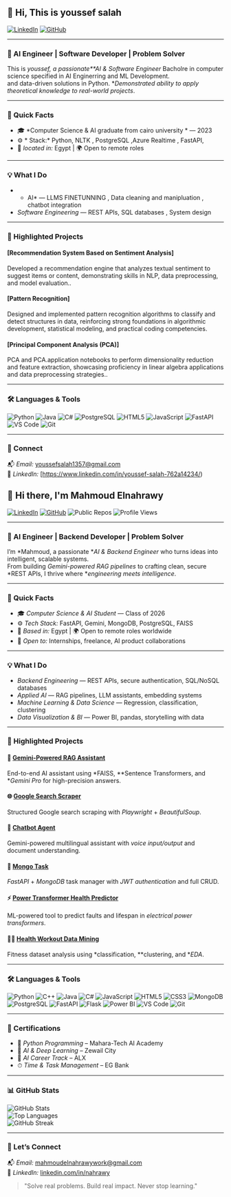 ## 👋 Hi, This is youssef salah

[![LinkedIn](https://img.shields.io/badge/LinkedIn-0077B5?logo=linkedin&logoColor=white)](https://www.linkedin.com/in/youssef-salah-762a14234/)
[![GitHub](https://img.shields.io/github/followers/NA7RAWY?label=Follow&style=social)](https://github.com/youssefsalah224/youssefsalah224)

---

### 🚀 AI Engineer | Software Developer | Problem Solver

This is *youssef, a passionate**AI & Software Engineer* Bacholre in computer science specified in AI Enginerring and ML Development.  
 and data-driven solutions in Python.  **Demonstrated ability to apply theoretical knowledge to real-world projects*.

---

### 📌 Quick Facts
- 🎓 *Computer Science & AI graduate from cairo university * —  2023
- ⚙ * Stack:* Python, NLTK , PostgreSQL ,Azure Realtime , FastAPI,  
- 📍 *located in:* Egypt | 🌍 Open to remote roles 


---

### 💡 What I Do

- * AI* — LLMS FINETUNNING , Data cleaning and manipluation , chatbot integration 
- *Software Engineering* — REST APIs, SQL databases , System design

---

### 🚀 Highlighted Projects

####  [Recommendation System Based on Sentiment Analysis]
Developed a recommendation engine that analyzes textual sentiment to suggest items or content, demonstrating skills in NLP, data preprocessing, and model evaluation..

####  [Pattern Recognition]
Designed and implemented pattern recognition algorithms to classify and detect structures in data, reinforcing strong foundations in algorithmic development, statistical modeling, and practical coding competencies.

####  [Principal Component Analysis (PCA)]
PCA and PCA.application notebooks to perform dimensionality reduction and feature extraction, showcasing proficiency in linear algebra applications and data preprocessing strategies..



---

### 🛠 Languages & Tools

![Python](https://img.shields.io/badge/Python-3670A0?logo=python&logoColor=white&style=for-the-badge)
![Java](https://img.shields.io/badge/Java-ED8B00?logo=java&logoColor=white&style=for-the-badge)
![C#](https://img.shields.io/badge/C%23-239120?logo=c-sharp&logoColor=white&style=for-the-badge)
![PostgreSQL](https://img.shields.io/badge/PostgreSQL-316192?logo=postgresql&logoColor=white&style=for-the-badge)
![HTML5](https://img.shields.io/badge/HTML5-E34F26?logo=html5&logoColor=white&style=for-the-badge)
![JavaScript](https://img.shields.io/badge/JavaScript-F7DF1E?logo=javascript&logoColor=black&style=for-the-badge)
![FastAPI](https://img.shields.io/badge/FastAPI-009688?logo=fastapi&logoColor=white&style=for-the-badge)
![VS Code](https://img.shields.io/badge/VSCode-007ACC?logo=visual-studio-code&logoColor=white&style=for-the-badge)
![Git](https://img.shields.io/badge/Git-F05032?logo=git&logoColor=white&style=for-the-badge)

---


### 🤝 Connect
📬 *Email:* [youssefsalah1357@gmail.com](mailto:youssefsalah1357@gmail.com)  
🔗 *LinkedIn:* [https://www.linkedin.com/in/youssef-salah-762a14234/)  





## 👋 Hi there, I'm Mahmoud Elnahrawy

[![LinkedIn](https://img.shields.io/badge/LinkedIn-0077B5?logo=linkedin&logoColor=white)](https://www.linkedin.com/in/nahrawy/)
[![GitHub](https://img.shields.io/github/followers/NA7RAWY?label=Follow&style=social)](https://github.com/NA7RAWY)
![Public Repos](https://img.shields.io/badge/Public%20Repos-12-%230A0A0A)
![Profile Views](https://komarev.com/ghpvc/?username=NA7RAWY&color=brightgreen)

---

### 🚀 AI Engineer | Backend Developer | Problem Solver

I’m *Mahmoud, a passionate **AI & Backend Engineer* who turns ideas into intelligent, scalable systems.  
From building *Gemini-powered RAG pipelines* to crafting clean, secure *REST APIs, I thrive where **engineering meets intelligence*.

---

### 📌 Quick Facts
- 🎓 *Computer Science & AI Student* — Class of 2026
- ⚙ *Tech Stack:* FastAPI, Gemini, MongoDB, PostgreSQL, FAISS
- 📍 *Based in:* Egypt | 🌍 Open to remote roles worldwide
- 🤝 *Open to:* Internships, freelance, AI product collaborations

---

### 💡 What I Do
- *Backend Engineering* — REST APIs, secure authentication, SQL/NoSQL databases  
- *Applied AI* — RAG pipelines, LLM assistants, embedding systems  
- *Machine Learning & Data Science* — Regression, classification, clustering  
- *Data Visualization & BI* — Power BI, pandas, storytelling with data  

---

### 🚀 Highlighted Projects

#### 🧠 [Gemini-Powered RAG Assistant](https://github.com/NA7RAWY/Gemini-Powered-RAG-Assistant)
End-to-end AI assistant using *FAISS, **Sentence Transformers, and **Gemini Pro* for high-precision answers.

#### 🌐 [Google Search Scraper](https://github.com/NA7RAWY/Google_Search_Scraper)
Structured Google search scraping with *Playwright* + *BeautifulSoup*.

#### 🧩 [Chatbot Agent](https://github.com/NA7RAWY/Chatbot-Agent-)
Gemini-powered multilingual assistant with *voice input/output* and document understanding.

#### 🍃 [Mongo Task](https://github.com/NA7RAWY/Mongo-Task)
*FastAPI* + *MongoDB* task manager with *JWT authentication* and full CRUD.

#### ⚡ [Power Transformer Health Predictor](https://github.com/NA7RAWY/Power-Transformer-Health-Life-Prediction)
ML-powered tool to predict faults and lifespan in *electrical power transformers*.

#### 🏋‍♂ [Health Workout Data Mining](https://github.com/NA7RAWY/Comprehensive-Data-Mining-on-Health-Workout-Dataset)
Fitness dataset analysis using *classification, **clustering, and **EDA*.

---

### 🛠 Languages & Tools

![Python](https://img.shields.io/badge/Python-3670A0?logo=python&logoColor=white&style=for-the-badge)
![C++](https://img.shields.io/badge/C++-00599C?logo=c%2B%2B&logoColor=white&style=for-the-badge)
![Java](https://img.shields.io/badge/Java-ED8B00?logo=java&logoColor=white&style=for-the-badge)
![C#](https://img.shields.io/badge/C%23-239120?logo=c-sharp&logoColor=white&style=for-the-badge)
![JavaScript](https://img.shields.io/badge/JavaScript-F7DF1E?logo=javascript&logoColor=black&style=for-the-badge)
![HTML5](https://img.shields.io/badge/HTML5-E34F26?logo=html5&logoColor=white&style=for-the-badge)
![CSS3](https://img.shields.io/badge/CSS3-1572B6?logo=css3&logoColor=white&style=for-the-badge)
![MongoDB](https://img.shields.io/badge/MongoDB-4EA94B?logo=mongodb&logoColor=white&style=for-the-badge)
![PostgreSQL](https://img.shields.io/badge/PostgreSQL-316192?logo=postgresql&logoColor=white&style=for-the-badge)
![FastAPI](https://img.shields.io/badge/FastAPI-009688?logo=fastapi&logoColor=white&style=for-the-badge)
![Flask](https://img.shields.io/badge/Flask-000000?logo=flask&logoColor=white&style=for-the-badge)
![Power BI](https://img.shields.io/badge/Power%20BI-F2C811?logo=powerbi&logoColor=black&style=for-the-badge)
![VS Code](https://img.shields.io/badge/VSCode-007ACC?logo=visual-studio-code&logoColor=white&style=for-the-badge)
![Git](https://img.shields.io/badge/Git-F05032?logo=git&logoColor=white&style=for-the-badge)

---

### 📜 Certifications
- 🐍 *Python Programming* – Mahara-Tech AI Academy  
- 🤖 *AI & Deep Learning* – Zewail City  
- 🧠 *AI Career Track* – ALX  
- ⏱ *Time & Task Management* – EG Bank  

---

### 📊 GitHub Stats
![GitHub Stats](https://github-readme-stats.vercel.app/api?username=NA7RAWY&show_icons=true&theme=radical)  
![Top Languages](https://github-readme-stats.vercel.app/api/top-langs/?username=NA7RAWY&layout=compact&theme=radical)  
![GitHub Streak](https://github-readme-streak-stats.herokuapp.com/?user=NA7RAWY&theme=radical)

---

### 🤝 Let’s Connect
📬 *Email:* [mahmoudelnahrawywork@gmail.com](mailto:mahmoudelnahrawywork@gmail.com)  
🔗 *LinkedIn:* [linkedin.com/in/nahrawy](https://linkedin.com/in/nahrawy)  

> "Solve real problems. Build real impact. Never stop learning."
